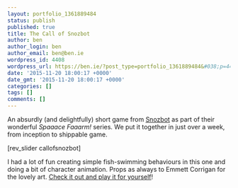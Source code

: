```yaml
---
layout: portfolio_1361889484
status: publish
published: true
title: The Call of Snozbot
author: ben
author_login: ben
author_email: ben@ben.ie
wordpress_id: 4408
wordpress_url: https://ben.ie/?post_type=portfolio_1361889484&#038;p=4408
date: '2015-11-20 18:00:17 +0000'
date_gmt: '2015-11-20 18:00:17 +0000'
categories: []
tags: []
comments: []
---
```

<p>An absurdly (and delightfully) short game from <a href="https://snozbot.com">Snozbot</a> as part of their wonderful <em>Spaaace Faaarm!</em> series. We put it together in just over a week, from inception to shippable game.</p>
<p>[rev_slider callofsnozbot]</p>
<p>I had a lot of fun creating simple fish-swimming behaviours in this one and doing a bit of character animation. Props as always to Emmett Corrigan for the lovely art. <a href="https://snozbot.itch.io/the-call-of-snozbot">Check it out and play it for yourself</a>!</p>
